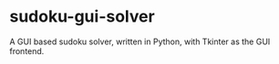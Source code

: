 # sudoku-gui-solver
A GUI based sudoku solver, written in Python, with Tkinter as the GUI frontend.
